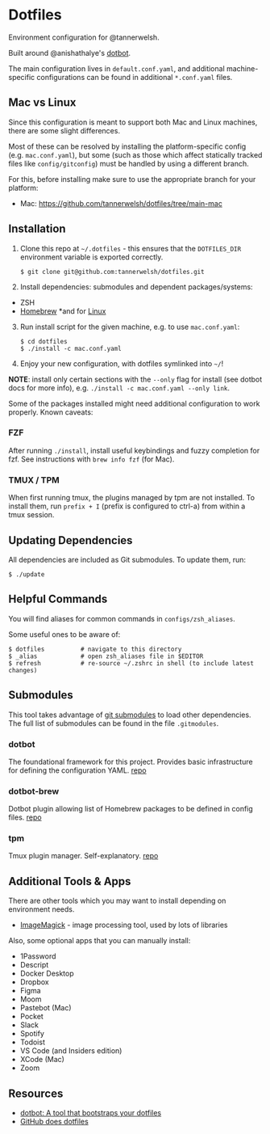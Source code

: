 # Dotfiles

Environment configuration for @tannerwelsh.

Built around @anishathalye's [dotbot](https://github.com/anishathalye/dotbot/).

The main configuration lives in `default.conf.yaml`, and additional machine-specific configurations can be found in additional `*.conf.yaml` files.

## Mac vs Linux

Since this configuration is meant to support both Mac and Linux machines, there are some slight differences.

Most of these can be resolved by installing the platform-specific config (e.g. `mac.conf.yaml`), but some (such as those which affect statically tracked files like `config/gitconfig`) must be handled by using a different branch.

For this, before installing make sure to use the appropriate branch for your platform:

- Mac: https://github.com/tannerwelsh/dotfiles/tree/main-mac

## Installation

1. Clone this repo at `~/.dotfiles` - this ensures that the `DOTFILES_DIR` environment variable is exported correctly.
    ```shell
    $ git clone git@github.com:tannerwelsh/dotfiles.git
    ```

2. Install dependencies: submodules and dependent packages/systems:
  - ZSH
  - [Homebrew](https://brew.sh/) \*and for [Linux](https://docs.brew.sh/Homebrew-on-Linux)

3. Run install script for the given machine, e.g. to use `mac.conf.yaml`:
    ```shell
    $ cd dotfiles
    $ ./install -c mac.conf.yaml
    ```

4. Enjoy your new configuration, with dotfiles symlinked into `~/`!

**NOTE**: install only certain sections with the `--only` flag for install (see dotbot docs for more info), e.g. `./install -c mac.conf.yaml --only link`.

Some of the packages installed might need additional configuration to work properly. Known caveats:

### FZF

After running `./install`, install useful keybindings and fuzzy completion for fzf. See instructions with `brew info fzf` (for Mac).

### TMUX / TPM

When first running tmux, the plugins managed by tpm are not installed. To install them, run `prefix + I` (prefix is configured to ctrl-a) from within a tmux session.

## Updating Dependencies

All dependencies are included as Git submodules. To update them, run:

```shell
$ ./update
```

## Helpful Commands

You will find aliases for common commands in `configs/zsh_aliases`.

Some useful ones to be aware of:

```shell
$ dotfiles          # navigate to this directory
$ _alias            # open zsh_aliases file in $EDITOR
$ refresh           # re-source ~/.zshrc in shell (to include latest changes)
```

## Submodules

This tool takes advantage of [git submodules](https://git-scm.com/book/en/v2/Git-Tools-Submodules) to load other dependencies. The full list of submodules can be found in the file `.gitmodules`.

### dotbot

The foundational framework for this project. Provides basic infrastructure for defining the configuration YAML.
[repo](https://github.com/anishathalye/dotbot/)

### dotbot-brew

Dotbot plugin allowing list of Homebrew packages to be defined in config files.
[repo](https://github.com/d12frosted/dotbot-brew)

### tpm

Tmux plugin manager. Self-explanatory.
[repo](https://github.com/tmux-plugins/tpm)

## Additional Tools & Apps

There are other tools which you may want to install depending on environment needs.

- [ImageMagick](https://imagemagick.org/) - image processing tool, used by lots of libraries

Also, some optional apps that you can manually install:

- 1Password
- Descript
- Docker Desktop
- Dropbox
- Figma
- Moom
- Pastebot (Mac)
- Pocket
- Slack
- Spotify
- Todoist
- VS Code (and Insiders edition)
- XCode (Mac)
- Zoom

## Resources

- [dotbot: A tool that bootstraps your dotfiles](https://github.com/anishathalye/dotbot/)
- [GitHub does dotfiles](https://dotfiles.github.io)
